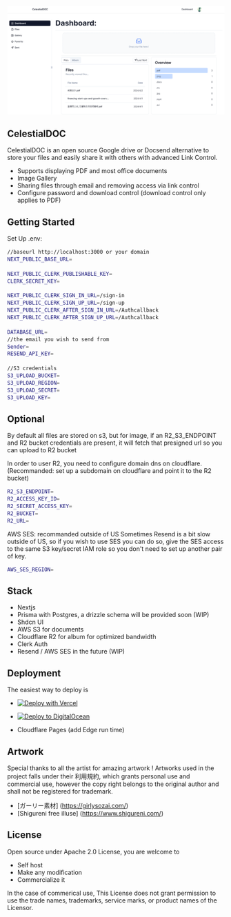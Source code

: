 

<img src="./public/Demo.png" alt="CelestialDOC dashboard" />

## CelestialDOC

CelestialDOC is an open source Google drive or Docsend alternative to store your files and easily share it with others with advanced Link Control. 

- Supports displaying PDF and most office documents
- Image Gallery
- Sharing files through email and removing access via link control
- Configure password and download control (download control only applies to PDF)


## Getting Started

Set Up .env:

```bash
//baseurl http://localhost:3000 or your domain
NEXT_PUBLIC_BASE_URL=

NEXT_PUBLIC_CLERK_PUBLISHABLE_KEY=
CLERK_SECRET_KEY=

NEXT_PUBLIC_CLERK_SIGN_IN_URL=/sign-in 
NEXT_PUBLIC_CLERK_SIGN_UP_URL=/sign-up 
NEXT_PUBLIC_CLERK_AFTER_SIGN_IN_URL=/Authcallback
NEXT_PUBLIC_CLERK_AFTER_SIGN_UP_URL=/Authcallback

DATABASE_URL=
//the email you wish to send from 
Sender=
RESEND_API_KEY=

//S3 credentials
S3_UPLOAD_BUCKET=
S3_UPLOAD_REGION=
S3_UPLOAD_SECRET=
S3_UPLOAD_KEY=

```

## Optional

By default all files are stored on s3, but for image, if an R2_S3_ENDPOINT and
R2 bucket credentials are present, it will fetch that presigned url so you can
upload to R2 bucket

In order to user R2, you need to configure domain dns on cloudflare.
(Recommanded: set up a subdomain on cloudflare and point it to the R2 bucket)

```bash
R2_S3_ENDPOINT=
R2_ACCESS_KEY_ID=
R2_SECRET_ACCESS_KEY=
R2_BUCKET=
R2_URL=
```

AWS SES: recommanded outside of US
Sometimes Resend is a bit slow outside of US, so if you wish to use SES you can 
do so, give the SES access to the same S3 key/secret IAM role so you don't need 
to set up another pair of key. 

```bash
AWS_SES_REGION=
```



## Stack

- Nextjs
- Prisma with Postgres, a drizzle schema will be provided soon (WIP)
- Shdcn UI
- AWS S3 for documents
- Cloudflare R2 for album for optimized bandwidth 
- Clerk Auth
- Resend / AWS SES in the future (WIP)


## Deployment

The easiest way to deploy is 

- [![Deploy with Vercel](https://vercel.com/button)](https://vercel.com/new/clone?repository-url=https%3A%2F%2Fgithub.com%2Fsuzushi-tw%2Fcelestialdoc&repository-name=celestialdoc-fork&demo-title=CelestialDOC&demo-description=Open%20source%20google%20drive%20%2F%20docsend%20alternative%20&demo-url=https%3A%2F%2Fcelestialdoc.com%2F&demo-image=https%3A%2F%2Fpub-547e64706ac94f28bb62c2bcb0d608db.r2.dev%2FDemo.png)

- [![Deploy to DigitalOcean](https://www.deploytodo.com/do-btn-blue.svg)](https://cloud.digitalocean.com/apps/new?repo=https://github.com/suzushi-tw/celestialdoc/tree/main&refcode=11745b6395ca)

- Cloudflare Pages (add Edge run time)


##  Artwork

Special thanks to all the artist for amazing artwork !
Artworks used in the project falls under their 利用規約,
which grants personal use and commercial use, however
the copy right belongs to the original author and shall
not be registered for trademark. 

- [ガーリー素材] (https://girlysozai.com/)
- [Shigureni free illuse] (https://www.shigureni.com/)

## License

Open source under Apache 2.0 License, you are welcome to 

- Self host
- Make any modification 
- Commercialize it

In the case of commerical use, This License does not grant permission to use the trade names, trademarks, service marks, or product names of the Licensor. 

